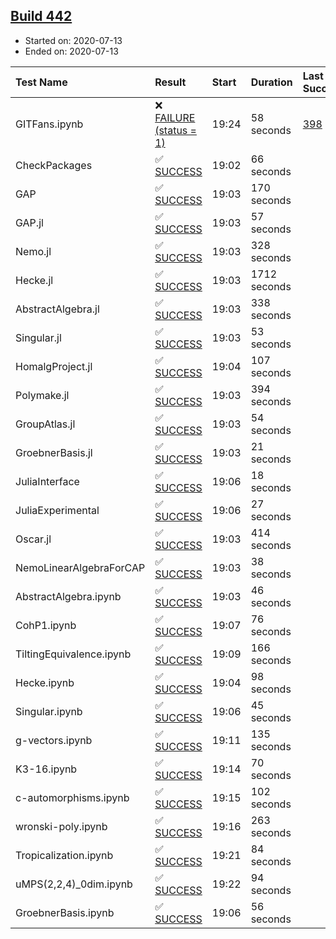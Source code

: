 ## [Build 442](https://oscarci.mathematik.uni-kl.de/job/oscar-stable/442/)

* Started on: 2020-07-13
* Ended on: 2020-07-13

| Test Name    | Result | Start | Duration | Last Success | First Failure |
|:-------------|:-------|:------|:---------|:-------------|:--------------|
| GITFans.ipynb | ❌ [FAILURE (status = 1)](https://oscarci.mathematik.uni-kl.de/job/oscar-stable/442/artifact/logs/build-442/GITFans.ipynb.log) | 19:24 | 58 seconds | [398](https://oscarci.mathematik.uni-kl.de/job/oscar-stable/398/) | [399](https://oscarci.mathematik.uni-kl.de/job/oscar-stable/399/) |
| CheckPackages | ✅ [SUCCESS](https://oscarci.mathematik.uni-kl.de/job/oscar-stable/442/artifact/logs/build-442/CheckPackages.log) | 19:02 | 66 seconds |  |  |
| GAP | ✅ [SUCCESS](https://oscarci.mathematik.uni-kl.de/job/oscar-stable/442/artifact/logs/build-442/GAP.log) | 19:03 | 170 seconds |  |  |
| GAP.jl | ✅ [SUCCESS](https://oscarci.mathematik.uni-kl.de/job/oscar-stable/442/artifact/logs/build-442/GAP.jl.log) | 19:03 | 57 seconds |  |  |
| Nemo.jl | ✅ [SUCCESS](https://oscarci.mathematik.uni-kl.de/job/oscar-stable/442/artifact/logs/build-442/Nemo.jl.log) | 19:03 | 328 seconds |  |  |
| Hecke.jl | ✅ [SUCCESS](https://oscarci.mathematik.uni-kl.de/job/oscar-stable/442/artifact/logs/build-442/Hecke.jl.log) | 19:03 | 1712 seconds |  |  |
| AbstractAlgebra.jl | ✅ [SUCCESS](https://oscarci.mathematik.uni-kl.de/job/oscar-stable/442/artifact/logs/build-442/AbstractAlgebra.jl.log) | 19:03 | 338 seconds |  |  |
| Singular.jl | ✅ [SUCCESS](https://oscarci.mathematik.uni-kl.de/job/oscar-stable/442/artifact/logs/build-442/Singular.jl.log) | 19:03 | 53 seconds |  |  |
| HomalgProject.jl | ✅ [SUCCESS](https://oscarci.mathematik.uni-kl.de/job/oscar-stable/442/artifact/logs/build-442/HomalgProject.jl.log) | 19:04 | 107 seconds |  |  |
| Polymake.jl | ✅ [SUCCESS](https://oscarci.mathematik.uni-kl.de/job/oscar-stable/442/artifact/logs/build-442/Polymake.jl.log) | 19:03 | 394 seconds |  |  |
| GroupAtlas.jl | ✅ [SUCCESS](https://oscarci.mathematik.uni-kl.de/job/oscar-stable/442/artifact/logs/build-442/GroupAtlas.jl.log) | 19:03 | 54 seconds |  |  |
| GroebnerBasis.jl | ✅ [SUCCESS](https://oscarci.mathematik.uni-kl.de/job/oscar-stable/442/artifact/logs/build-442/GroebnerBasis.jl.log) | 19:03 | 21 seconds |  |  |
| JuliaInterface | ✅ [SUCCESS](https://oscarci.mathematik.uni-kl.de/job/oscar-stable/442/artifact/logs/build-442/JuliaInterface.log) | 19:06 | 18 seconds |  |  |
| JuliaExperimental | ✅ [SUCCESS](https://oscarci.mathematik.uni-kl.de/job/oscar-stable/442/artifact/logs/build-442/JuliaExperimental.log) | 19:06 | 27 seconds |  |  |
| Oscar.jl | ✅ [SUCCESS](https://oscarci.mathematik.uni-kl.de/job/oscar-stable/442/artifact/logs/build-442/Oscar.jl.log) | 19:03 | 414 seconds |  |  |
| NemoLinearAlgebraForCAP | ✅ [SUCCESS](https://oscarci.mathematik.uni-kl.de/job/oscar-stable/442/artifact/logs/build-442/NemoLinearAlgebraForCAP.log) | 19:03 | 38 seconds |  |  |
| AbstractAlgebra.ipynb | ✅ [SUCCESS](https://oscarci.mathematik.uni-kl.de/job/oscar-stable/442/artifact/logs/build-442/AbstractAlgebra.ipynb.log) | 19:03 | 46 seconds |  |  |
| CohP1.ipynb | ✅ [SUCCESS](https://oscarci.mathematik.uni-kl.de/job/oscar-stable/442/artifact/logs/build-442/CohP1.ipynb.log) | 19:07 | 76 seconds |  |  |
| TiltingEquivalence.ipynb | ✅ [SUCCESS](https://oscarci.mathematik.uni-kl.de/job/oscar-stable/442/artifact/logs/build-442/TiltingEquivalence.ipynb.log) | 19:09 | 166 seconds |  |  |
| Hecke.ipynb | ✅ [SUCCESS](https://oscarci.mathematik.uni-kl.de/job/oscar-stable/442/artifact/logs/build-442/Hecke.ipynb.log) | 19:04 | 98 seconds |  |  |
| Singular.ipynb | ✅ [SUCCESS](https://oscarci.mathematik.uni-kl.de/job/oscar-stable/442/artifact/logs/build-442/Singular.ipynb.log) | 19:06 | 45 seconds |  |  |
| g-vectors.ipynb | ✅ [SUCCESS](https://oscarci.mathematik.uni-kl.de/job/oscar-stable/442/artifact/logs/build-442/g-vectors.ipynb.log) | 19:11 | 135 seconds |  |  |
| K3-16.ipynb | ✅ [SUCCESS](https://oscarci.mathematik.uni-kl.de/job/oscar-stable/442/artifact/logs/build-442/K3-16.ipynb.log) | 19:14 | 70 seconds |  |  |
| c-automorphisms.ipynb | ✅ [SUCCESS](https://oscarci.mathematik.uni-kl.de/job/oscar-stable/442/artifact/logs/build-442/c-automorphisms.ipynb.log) | 19:15 | 102 seconds |  |  |
| wronski-poly.ipynb | ✅ [SUCCESS](https://oscarci.mathematik.uni-kl.de/job/oscar-stable/442/artifact/logs/build-442/wronski-poly.ipynb.log) | 19:16 | 263 seconds |  |  |
| Tropicalization.ipynb | ✅ [SUCCESS](https://oscarci.mathematik.uni-kl.de/job/oscar-stable/442/artifact/logs/build-442/Tropicalization.ipynb.log) | 19:21 | 84 seconds |  |  |
| uMPS(2,2,4)_0dim.ipynb | ✅ [SUCCESS](https://oscarci.mathematik.uni-kl.de/job/oscar-stable/442/artifact/logs/build-442/uMPS-2-2-4-_0dim.ipynb.log) | 19:22 | 94 seconds |  |  |
| GroebnerBasis.ipynb | ✅ [SUCCESS](https://oscarci.mathematik.uni-kl.de/job/oscar-stable/442/artifact/logs/build-442/GroebnerBasis.ipynb.log) | 19:06 | 56 seconds |  |  |
